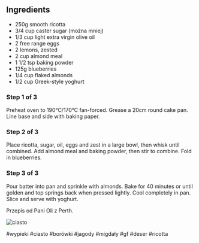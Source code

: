 ## Ingredients

- 250g smooth ricotta
- 3/4 cup caster sugar (można mniej)
- 1/3 cup light extra virgin olive oil
- 2 free range eggs
- 2 lemons, zested
- 2 cup almond meal
- 1 1/2 tsp baking powder
- 125g blueberries
- 1/4 cup flaked almonds
- 1/2 cup Greek-style yoghurt

### Step 1 of 3

Preheat oven to 190°C/170°C fan-forced. Grease a 20cm round cake pan. Line base and side with baking paper.

### Step 2 of 3

Place ricotta, sugar, oil, eggs and zest in a large bowl, then whisk until combined. Add almond meal and baking powder, then stir to combine. Fold in blueberries.

### Step 3 of 3

Pour batter into pan and sprinkle with almonds. Bake for 40 minutes or until golden and top springs back when pressed lightly. Cool completely in pan. Slice and serve with yoghurt.

Przepis od Pani Oli z Perth.

![ciasto](https://woolworths.scene7.com/is/image/woolworthsgroupprod/2108-easy-gluten-free-blueberry-and-ricotta-cake:Desktop-1300x658)

#wypieki #ciasto #borówki #jagody #migdały #gf #deser #ricotta 